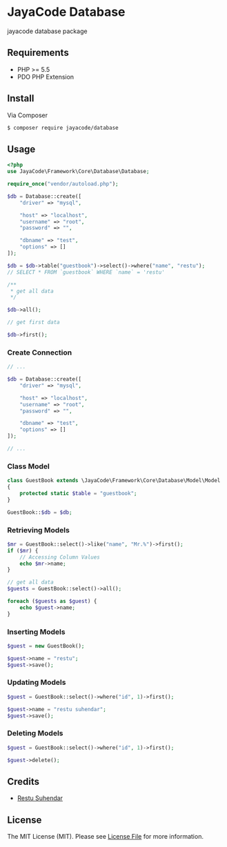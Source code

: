 # JayaCode Database

jayacode database package

## Requirements
* PHP >= 5.5
* PDO PHP Extension

## Install

Via Composer

``` bash
$ composer require jayacode/database
```

## Usage
``` php
<?php
use JayaCode\Framework\Core\Database\Database;

require_once("vendor/autoload.php");

$db = Database::create([
    "driver" => "mysql",

    "host" => "localhost",
    "username" => "root",
    "password" => "",

    "dbname" => "test",
    "options" => []
]);

$db = $db->table("guestbook")->select()->where("name", "restu"); 
// SELECT * FROM `guestbook` WHERE `name` = 'restu'

/**
 * get all data
 */

$db->all();

// get first data

$db->first();
```

### Create Connection
```php
// ...

$db = Database::create([
    "driver" => "mysql",

    "host" => "localhost",
    "username" => "root",
    "password" => "",

    "dbname" => "test",
    "options" => []
]);

// ...
```

### Class Model

```php
class GuestBook extends \JayaCode\Framework\Core\Database\Model\Model
{
    protected static $table = "guestbook";
}

GuestBook::$db = $db;
```

### Retrieving Models

```php
$mr = GuestBook::select()->like("name", "Mr.%")->first();
if ($mr) {
    // Accessing Column Values
    echo $mr->name;
}

// get all data
$guests = GuestBook::select()->all();

foreach ($guests as $guest) {
    echo $guest->name;
}
```

### Inserting Models

```php
$guest = new GuestBook();

$guest->name = "restu";
$guest->save();
```

### Updating Models

```php
$guest = GuestBook::select()->where("id", 1)->first();

$guest->name = "restu suhendar";
$guest->save();
```

### Deleting Models

```php
$guest = GuestBook::select()->where("id", 1)->first();

$guest->delete();
```

## Credits

- [Restu Suhendar][link-author]

## License

The MIT License (MIT). Please see [License File](LICENSE.md) for more information.

[link-author]: https://github.com/aarestu
